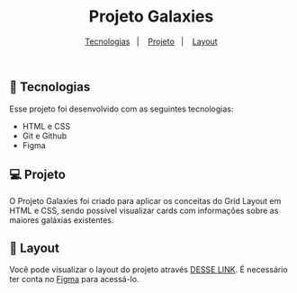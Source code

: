 <h1 align="center">Projeto Galaxies</h1>

<p align="center">
  <a href="#-tecnologias">Tecnologias</a>&nbsp;&nbsp;&nbsp;|&nbsp;&nbsp;&nbsp;
  <a href="#-projeto">Projeto</a>&nbsp;&nbsp;&nbsp;|&nbsp;&nbsp;&nbsp;
  <a href="#-layout">Layout</a>
</p>

<br>

## 🚀 Tecnologias

Esse projeto foi desenvolvido com as seguintes tecnologias:

- HTML e CSS
- Git e Github
- Figma

## 💻 Projeto

O Projeto Galaxies foi criado para aplicar os conceitas do Grid Layout em HTML e CSS, sendo possível visualizar cards com informações sobre as maiores galáxias existentes.


## 🔖 Layout

Você pode visualizar o layout do projeto através [DESSE LINK](https://www.figma.com/design/JsSDeJnx9y7jP4zHJ4IBLl/Galaxies-%E2%80%A2-Projeto-Explorer-(Community)?t=eFipPipWu2oBxPLv-1). É necessário ter conta no [Figma](https://figma.com) para acessá-lo.